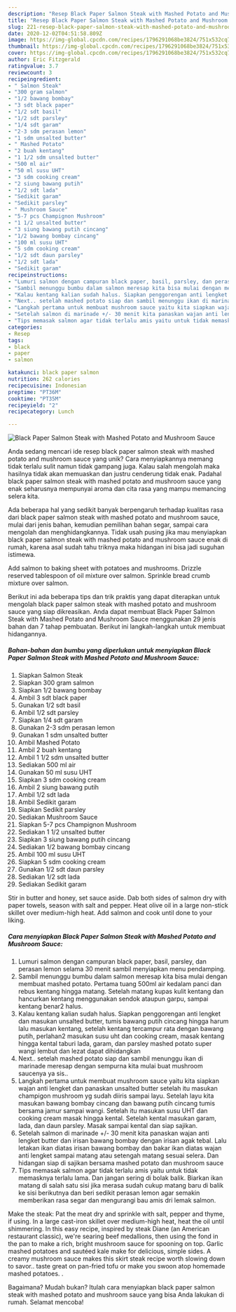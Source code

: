 ```yaml
---
description: "Resep Black Paper Salmon Steak with Mashed Potato and Mushroom Sauce, Enak Banget"
title: "Resep Black Paper Salmon Steak with Mashed Potato and Mushroom Sauce, Enak Banget"
slug: 221-resep-black-paper-salmon-steak-with-mashed-potato-and-mushroom-sauce-enak-banget
date: 2020-12-02T04:51:58.809Z
image: https://img-global.cpcdn.com/recipes/1796291068be3824/751x532cq70/black-paper-salmon-steak-with-mashed-potato-and-mushroom-sauce-foto-resep-utama.jpg
thumbnail: https://img-global.cpcdn.com/recipes/1796291068be3824/751x532cq70/black-paper-salmon-steak-with-mashed-potato-and-mushroom-sauce-foto-resep-utama.jpg
cover: https://img-global.cpcdn.com/recipes/1796291068be3824/751x532cq70/black-paper-salmon-steak-with-mashed-potato-and-mushroom-sauce-foto-resep-utama.jpg
author: Eric Fitzgerald
ratingvalue: 3.7
reviewcount: 3
recipeingredient:
- " Salmon Steak"
- "300 gram salmon"
- "1/2 bawang bombay"
- "3 sdt black paper"
- "1/2 sdt basil"
- "1/2 sdt parsley"
- "1/4 sdt garam"
- "2-3 sdm perasan lemon"
- "1 sdm unsalted butter"
- " Mashed Potato"
- "2 buah kentang"
- "1 1/2 sdm unsalted butter"
- "500 ml air"
- "50 ml susu UHT"
- "3 sdm cooking cream"
- "2 siung bawang putih"
- "1/2 sdt lada"
- "Sedikit garam"
- "Sedikit parsley"
- " Mushroom Sauce"
- "5-7 pcs Champignon Mushroom"
- "1 1/2 unsalted butter"
- "3 siung bawang putih cincang"
- "1/2 bawang bombay cincang"
- "100 ml susu UHT"
- "5 sdm cooking cream"
- "1/2 sdt daun parsley"
- "1/2 sdt lada"
- "Sedikit garam"
recipeinstructions:
- "Lumuri salmon dengan campuran black paper, basil, parsley, dan perasan lemon selama 30 menit sambil menyiapkan menu pendamping."
- "Sambil menunggu bumbu dalam salmon meresap kita bisa mulai dengan membuat mashed potato. Pertama tuang 500ml air kedalam panci dan rebus kentang hingga matang. Setelah matang kupas kulit kentang dan hancurkan kentang menggunakan sendok ataupun garpu, sampai kentang benar2 halus."
- "Kalau kentang kalian sudah halus. Siapkan penggorengan anti lengket dan masukan unsalted butter, tumis bawang putih cincang hingga harum lalu masukan kentang, setelah kentang tercampur rata dengan bawang putih, perlahan2 masukan susu uht dan cooking cream, masak kentang hingga kental taburi lada, garam, dan parsley mashed potato super wangi lembut dan lezat dapat dihidangkan"
- "Next.. setelah mashed potato siap dan sambil menunggu ikan di marinade meresap dengan sempurna kita mulai buat mushroom saucenya ya sis.."
- "Langkah pertama untuk membuat mushroom sauce yaitu kita siapkan wajan anti lengket dan panaskan unsalted butter setelah itu masukan champigon mushroom yg sudah diiris sampai layu. Setelah layu kita masukan bawang bombay cincang dan bawang putih cincang tumis bersama jamur sampai wangi. Setelah itu masukan susu UHT dan cooking cream masak hingga kental. Setelah kental masukan garam, lada, dan daun parsley. Masak sampai kental dan siap sajikan."
- "Setelah salmon di marinade +/- 30 menit kita panaskan wajan anti lengket butter dan irisan bawang bombay dengan irisan agak tebal. Lalu letakan ikan diatas irisan bawang bombay dan bakar ikan diatas wajan anti lengket sampai matang atau setengah matang sesuai selera. Dan hidangan siap di sajikan bersama mashed potato dan mushroom sauce"
- "Tips memasak salmon agar tidak terlalu amis yaitu untuk tidak memasknya terlalu lama. Dan jangan sering di bolak balik. Biarkan ikan matang di salah satu sisi jika merasa sudah cukup matang baru di balik ke sisi berikutnya dan beri sedikit perasan lemon agar semakin memberikan rasa segar dan mengurangi bau amis dri lemak salmon."
categories:
- Resep
tags:
- black
- paper
- salmon

katakunci: black paper salmon 
nutrition: 262 calories
recipecuisine: Indonesian
preptime: "PT36M"
cooktime: "PT35M"
recipeyield: "2"
recipecategory: Lunch

---
```



![Black Paper Salmon Steak with Mashed Potato and Mushroom Sauce](https://img-global.cpcdn.com/recipes/1796291068be3824/751x532cq70/black-paper-salmon-steak-with-mashed-potato-and-mushroom-sauce-foto-resep-utama.jpg)

Anda sedang mencari ide resep black paper salmon steak with mashed potato and mushroom sauce yang unik? Cara menyiapkannya memang tidak terlalu sulit namun tidak gampang juga. Kalau salah mengolah maka hasilnya tidak akan memuaskan dan justru cenderung tidak enak. Padahal black paper salmon steak with mashed potato and mushroom sauce yang enak seharusnya mempunyai aroma dan cita rasa yang mampu memancing selera kita.

Ada beberapa hal yang sedikit banyak berpengaruh terhadap kualitas rasa dari black paper salmon steak with mashed potato and mushroom sauce, mulai dari jenis bahan, kemudian pemilihan bahan segar, sampai cara mengolah dan menghidangkannya. Tidak usah pusing jika mau menyiapkan black paper salmon steak with mashed potato and mushroom sauce enak di rumah, karena asal sudah tahu triknya maka hidangan ini bisa jadi suguhan istimewa.

Add salmon to baking sheet with potatoes and mushrooms. Drizzle reserved tablespoon of oil mixture over salmon. Sprinkle bread crumb mixture over salmon.


Berikut ini ada beberapa tips dan trik praktis yang dapat diterapkan untuk mengolah black paper salmon steak with mashed potato and mushroom sauce yang siap dikreasikan. Anda dapat membuat Black Paper Salmon Steak with Mashed Potato and Mushroom Sauce menggunakan 29 jenis bahan dan 7 tahap pembuatan. Berikut ini langkah-langkah untuk membuat hidangannya.

<!--inarticleads1-->

##### Bahan-bahan dan bumbu yang diperlukan untuk menyiapkan Black Paper Salmon Steak with Mashed Potato and Mushroom Sauce:

1. Siapkan  Salmon Steak
1. Siapkan 300 gram salmon
1. Siapkan 1/2 bawang bombay
1. Ambil 3 sdt black paper
1. Gunakan 1/2 sdt basil
1. Ambil 1/2 sdt parsley
1. Siapkan 1/4 sdt garam
1. Gunakan 2-3 sdm perasan lemon
1. Gunakan 1 sdm unsalted butter
1. Ambil  Mashed Potato
1. Ambil 2 buah kentang
1. Ambil 1 1/2 sdm unsalted butter
1. Sediakan 500 ml air
1. Gunakan 50 ml susu UHT
1. Siapkan 3 sdm cooking cream
1. Ambil 2 siung bawang putih
1. Ambil 1/2 sdt lada
1. Ambil Sedikit garam
1. Siapkan Sedikit parsley
1. Sediakan  Mushroom Sauce
1. Siapkan 5-7 pcs Champignon Mushroom
1. Sediakan 1 1/2 unsalted butter
1. Siapkan 3 siung bawang putih cincang
1. Sediakan 1/2 bawang bombay cincang
1. Ambil 100 ml susu UHT
1. Siapkan 5 sdm cooking cream
1. Gunakan 1/2 sdt daun parsley
1. Sediakan 1/2 sdt lada
1. Sediakan Sedikit garam


Stir in butter and honey, set sauce aside. Dab both sides of salmon dry with paper towels, season with salt and pepper. Heat olive oil in a large non-stick skillet over medium-high heat. Add salmon and cook until done to your liking. 

<!--inarticleads2-->

##### Cara menyiapkan Black Paper Salmon Steak with Mashed Potato and Mushroom Sauce:

1. Lumuri salmon dengan campuran black paper, basil, parsley, dan perasan lemon selama 30 menit sambil menyiapkan menu pendamping.
1. Sambil menunggu bumbu dalam salmon meresap kita bisa mulai dengan membuat mashed potato. Pertama tuang 500ml air kedalam panci dan rebus kentang hingga matang. Setelah matang kupas kulit kentang dan hancurkan kentang menggunakan sendok ataupun garpu, sampai kentang benar2 halus.
1. Kalau kentang kalian sudah halus. Siapkan penggorengan anti lengket dan masukan unsalted butter, tumis bawang putih cincang hingga harum lalu masukan kentang, setelah kentang tercampur rata dengan bawang putih, perlahan2 masukan susu uht dan cooking cream, masak kentang hingga kental taburi lada, garam, dan parsley mashed potato super wangi lembut dan lezat dapat dihidangkan
1. Next.. setelah mashed potato siap dan sambil menunggu ikan di marinade meresap dengan sempurna kita mulai buat mushroom saucenya ya sis..
1. Langkah pertama untuk membuat mushroom sauce yaitu kita siapkan wajan anti lengket dan panaskan unsalted butter setelah itu masukan champigon mushroom yg sudah diiris sampai layu. Setelah layu kita masukan bawang bombay cincang dan bawang putih cincang tumis bersama jamur sampai wangi. Setelah itu masukan susu UHT dan cooking cream masak hingga kental. Setelah kental masukan garam, lada, dan daun parsley. Masak sampai kental dan siap sajikan.
1. Setelah salmon di marinade +/- 30 menit kita panaskan wajan anti lengket butter dan irisan bawang bombay dengan irisan agak tebal. Lalu letakan ikan diatas irisan bawang bombay dan bakar ikan diatas wajan anti lengket sampai matang atau setengah matang sesuai selera. Dan hidangan siap di sajikan bersama mashed potato dan mushroom sauce
1. Tips memasak salmon agar tidak terlalu amis yaitu untuk tidak memasknya terlalu lama. Dan jangan sering di bolak balik. Biarkan ikan matang di salah satu sisi jika merasa sudah cukup matang baru di balik ke sisi berikutnya dan beri sedikit perasan lemon agar semakin memberikan rasa segar dan mengurangi bau amis dri lemak salmon.


Make the steak: Pat the meat dry and sprinkle with salt, pepper and thyme, if using. In a large cast-iron skillet over medium-high heat, heat the oil until shimmering. In this easy recipe, inspired by steak Diane (an American restaurant classic), we&#39;re searing beef medallions, then using the fond in the pan to make a rich, bright mushroom sauce for spooning on top. Garlic mashed potatoes and sautéed kale make for delicious, simple sides. A creamy mushroom sauce makes this skirt steak recipe worth slowing down to savor.. taste great on pan-fried tofu or make you swoon atop homemade mashed potatoes. . 

Bagaimana? Mudah bukan? Itulah cara menyiapkan black paper salmon steak with mashed potato and mushroom sauce yang bisa Anda lakukan di rumah. Selamat mencoba!
